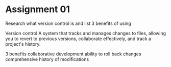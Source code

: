 # Assignment 01

Research what version control is and list 3 benefits of using  

Version control 
A system that tracks and manages changes to files, allowing you to revert to previous versions, collaborate effectively, and track a project's history.

3 benefits 
collaborative development
ability to roll back changes
comprehensive history of modifications
